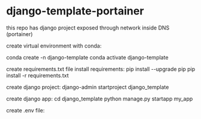 # django-template-portainer
this repo has django project exposed through network inside DNS (portainer)


create virtual environment with conda:

conda create -n django-template
conda activate django-template

create requirements.txt file
install requirements:
pip install --upgrade pip
pip install -r requirements.txt

create django project:
django-admin startproject django_template

create django app:
cd django_template
python manage.py startapp my_app

create .env file: